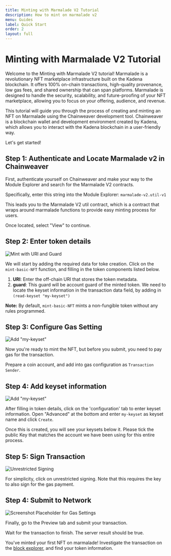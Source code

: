 ```yaml
---
title: Minting with Marmalade V2 Tutorial
description: How to mint on marmalade v2
menu: Guides
label: Quick Start
order: 2
layout: full
---
```


# Minting with Marmalade V2 Tutorial


Welcome to the Minting with Marmalade V2 tutorial! Marmalade is a revolutionary
NFT marketplace infrastructure built on the Kadena blockchain. It offers 100%
on-chain transactions, high-quality provenance, low gas fees, and shared
ownership that can span platforms. Marmalade is designed to handle the security,
scalability, and future-proofing of your NFT marketplace, allowing you to focus
on your offering, audience, and revenue.

This tutorial will guide you through the process of creating and minting an NFT
on Marmalade using the Chainweaver development tool. Chainweaver is a blockchain
wallet and development environment created by Kadena, which allows you to
interact with the Kadena blockchain in a user-friendly way.

Let's get started!

## Step 1: Authenticate and Locate Marmalade v2 in Chainweaver

First, authenticate yourself on Chainweaver and make your way to the Module Explorer and search for the Marmalade V2 contracts.

Specifically, enter this string into the Module Explorer: `marmalade-v2.util-v1`

This leads you to the Marmalade V2 util contract, which is a contract that wraps around marmalade
functions to provide easy minting process for users.

Once located, select "View" to continue.

## Step 2: Enter token details

![Mint with URI and Guard](/assets/marmalade/mint_1.png)


We will start by adding the required data for toke creation.
Click on the `mint-basic-NFT` function, and filling in the token components
listed below.

1. **URI**: Enter the off-chain URI that stores the token metadata.
2. **guard**: This guard will be account guard of the minted token. We need to
   locate the keyset information in the transaction data field, by adding in
   `(read-keyset "my-keyset")`

 **Note:** By default, `mint-basic-NFT` mints a non-fungible token without
 any rules programmed.


## Step 3: Configure Gas Setting

![Add "my-keyset"](/assets/marmalade/mint_gas.png)

Now you're ready to mint the NFT, but before you submit, you need to pay gas for the
transaction.

Prepare a coin account, and add into gas configuration as `Transaction Sender`.


## Step 4: Add keyset information

![Add "my-keyset"](/assets/marmalade/mint_keyset.png)

After filling in token details, click on the 'configuration' tab to enter
keyset information. Open "Advanced" at the bottom and enter `my-keyset` as keyset
name and click `Create`.

Once this is created, you will see your keysets below it. Please tick the public Key
that matches the account we have been using for this entire process.


## Step 5: Sign Transaction

![Unrestricted Signing](/assets/marmalade/mint_unrestricted_signing.png)

For simplicity, click on unrestricted signing. Note that this requires the key
to also sign for the gas payment.


## Step 4: Submit to Network

![Screenshot Placeholder for Gas Settings](/assets/marmalade/mint_submit.png)

Finally, go to the Preview tab and submit your transaction.

Wait for the transaction to finish. The server result should
be true.

You've minted your first NFT on marmalade! Investigate the transaction on
the [block explorer](explorer.chainweb.com), and find your token information.
